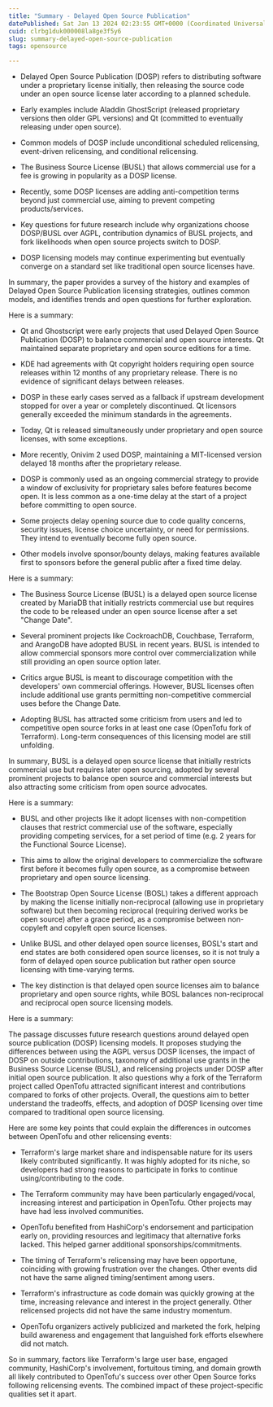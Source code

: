 ```yaml
---
title: "Summary - Delayed Open Source Publication"
datePublished: Sat Jan 13 2024 02:23:55 GMT+0000 (Coordinated Universal Time)
cuid: clrbg1duk000008la8ge3f5y6
slug: summary-delayed-open-source-publication
tags: opensource

---
```


* Delayed Open Source Publication (DOSP) refers to distributing software under a proprietary license initially, then releasing the source code under an open source license later according to a planned schedule.
    
* Early examples include Aladdin GhostScript (released proprietary versions then older GPL versions) and Qt (committed to eventually releasing under open source).
    
* Common models of DOSP include unconditional scheduled relicensing, event-driven relicensing, and conditional relicensing.
    
* The Business Source License (BUSL) that allows commercial use for a fee is growing in popularity as a DOSP license.
    
* Recently, some DOSP licenses are adding anti-competition terms beyond just commercial use, aiming to prevent competing products/services.
    
* Key questions for future research include why organizations choose DOSP/BUSL over AGPL, contribution dynamics of BUSL projects, and fork likelihoods when open source projects switch to DOSP.
    
* DOSP licensing models may continue experimenting but eventually converge on a standard set like traditional open source licenses have.
    

In summary, the paper provides a survey of the history and examples of Delayed Open Source Publication licensing strategies, outlines common models, and identifies trends and open questions for further exploration.

Here is a summary:

* Qt and Ghostscript were early projects that used Delayed Open Source Publication (DOSP) to balance commercial and open source interests. Qt maintained separate proprietary and open source editions for a time.
    
* KDE had agreements with Qt copyright holders requiring open source releases within 12 months of any proprietary release. There is no evidence of significant delays between releases.
    
* DOSP in these early cases served as a fallback if upstream development stopped for over a year or completely discontinued. Qt licensors generally exceeded the minimum standards in the agreements.
    
* Today, Qt is released simultaneously under proprietary and open source licenses, with some exceptions.
    
* More recently, Onivim 2 used DOSP, maintaining a MIT-licensed version delayed 18 months after the proprietary release.
    
* DOSP is commonly used as an ongoing commercial strategy to provide a window of exclusivity for proprietary sales before features become open. It is less common as a one-time delay at the start of a project before committing to open source.
    
* Some projects delay opening source due to code quality concerns, security issues, license choice uncertainty, or need for permissions. They intend to eventually become fully open source.
    
* Other models involve sponsor/bounty delays, making features available first to sponsors before the general public after a fixed time delay.
    

Here is a summary:

* The Business Source License (BUSL) is a delayed open source license created by MariaDB that initially restricts commercial use but requires the code to be released under an open source license after a set "Change Date".
    
* Several prominent projects like CockroachDB, Couchbase, Terraform, and ArangoDB have adopted BUSL in recent years. BUSL is intended to allow commercial sponsors more control over commercialization while still providing an open source option later.
    
* Critics argue BUSL is meant to discourage competition with the developers' own commercial offerings. However, BUSL licenses often include additional use grants permitting non-competitive commercial uses before the Change Date.
    
* Adopting BUSL has attracted some criticism from users and led to competitive open source forks in at least one case (OpenTofu fork of Terraform). Long-term consequences of this licensing model are still unfolding.
    

In summary, BUSL is a delayed open source license that initially restricts commercial use but requires later open sourcing, adopted by several prominent projects to balance open source and commercial interests but also attracting some criticism from open source advocates.

Here is a summary:

* BUSL and other projects like it adopt licenses with non-competition clauses that restrict commercial use of the software, especially providing competing services, for a set period of time (e.g. 2 years for the Functional Source License).
    
* This aims to allow the original developers to commercialize the software first before it becomes fully open source, as a compromise between proprietary and open source licensing.
    
* The Bootstrap Open Source License (BOSL) takes a different approach by making the license initially non-reciprocal (allowing use in proprietary software) but then becoming reciprocal (requiring derived works be open source) after a grace period, as a compromise between non-copyleft and copyleft open source licenses.
    
* Unlike BUSL and other delayed open source licenses, BOSL's start and end states are both considered open source licenses, so it is not truly a form of delayed open source publication but rather open source licensing with time-varying terms.
    
* The key distinction is that delayed open source licenses aim to balance proprietary and open source rights, while BOSL balances non-reciprocal and reciprocal open source licensing models.
    

Here is a summary:

The passage discusses future research questions around delayed open source publication (DOSP) licensing models. It proposes studying the differences between using the AGPL versus DOSP licenses, the impact of DOSP on outside contributions, taxonomy of additional use grants in the Business Source License (BUSL), and relicensing projects under DOSP after initial open source publication. It also questions why a fork of the Terraform project called OpenTofu attracted significant interest and contributions compared to forks of other projects. Overall, the questions aim to better understand the tradeoffs, effects, and adoption of DOSP licensing over time compared to traditional open source licensing.

Here are some key points that could explain the differences in outcomes between OpenTofu and other relicensing events:

* Terraform's large market share and indispensable nature for its users likely contributed significantly. It was highly adopted for its niche, so developers had strong reasons to participate in forks to continue using/contributing to the code.
    
* The Terraform community may have been particularly engaged/vocal, increasing interest and participation in OpenTofu. Other projects may have had less involved communities.
    
* OpenTofu benefited from HashiCorp's endorsement and participation early on, providing resources and legitimacy that alternative forks lacked. This helped garner additional sponsorships/commitments.
    
* The timing of Terraform's relicensing may have been opportune, coinciding with growing frustration over the changes. Other events did not have the same aligned timing/sentiment among users.
    
* Terraform's infrastructure as code domain was quickly growing at the time, increasing relevance and interest in the project generally. Other relicensed projects did not have the same industry momentum.
    
* OpenTofu organizers actively publicized and marketed the fork, helping build awareness and engagement that languished fork efforts elsewhere did not match.
    

So in summary, factors like Terraform's large user base, engaged community, HashiCorp's involvement, fortuitous timing, and domain growth all likely contributed to OpenTofu's success over other Open Source forks following relicensing events. The combined impact of these project-specific qualities set it apart.